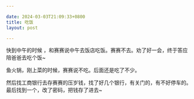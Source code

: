 ```yaml
---

date: 2024-03-03T21:09:33+0800
title: 吃饭
layout: post

---
```


快到中午的时候 ，和赛赛说中午去饭店吃饭。赛赛不去。劝了好一会，终于答应陪爸爸去吃个饭~

鱼火锅，刚上菜的时候，赛赛说不吃。后面还是吃了不少。

然后找工商银行去存赛赛的压岁钱，找了好几个银行，有关门的，有不好停车的。最后找到一个，改了密码，把钱存了进去~
